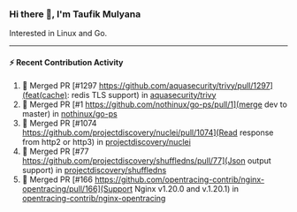 ### Hi there 👋, I'm Taufik Mulyana
Interested in Linux and Go.

---

#### :zap: Recent Contribution Activity
<!--START:pr-activity-->
1. 🎉 Merged PR [#1297 https://github.com/aquasecurity/trivy/pull/1297](feat(cache): redis TLS support) in [aquasecurity/trivy](https://github.com/aquasecurity/trivy)
2. 🎉 Merged PR [#1 https://github.com/nothinux/go-ps/pull/1](merge dev to master) in [nothinux/go-ps](https://github.com/nothinux/go-ps)
3. 🎉 Merged PR [#1074 https://github.com/projectdiscovery/nuclei/pull/1074](Read response from http2 or http3) in [projectdiscovery/nuclei](https://github.com/projectdiscovery/nuclei)
4. 🎉 Merged PR [#77 https://github.com/projectdiscovery/shuffledns/pull/77](Json output support) in [projectdiscovery/shuffledns](https://github.com/projectdiscovery/shuffledns)
5. 🎉 Merged PR [#166 https://github.com/opentracing-contrib/nginx-opentracing/pull/166](Support Nginx v1.20.0 and v.1.20.1) in [opentracing-contrib/nginx-opentracing](https://github.com/opentracing-contrib/nginx-opentracing)
<!--END:pr-activity-->